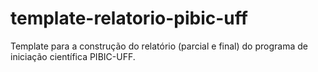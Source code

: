 # template-relatorio-pibic-uff
Template para a construção do relatório (parcial e final) do programa de iniciação científica PIBIC-UFF.
